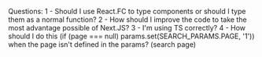 Questions:
1 - Should I use React.FC<Props> to type components or should I type them as a normal function?
2 - How should I improve the code to take the most advantage possible of Next.JS?
3 - I'm using TS correctly?
4 - How should I do this (if (page === null) params.set(SEARCH_PARAMS.PAGE, '1')) when the page isn't defined in the params? (search page)